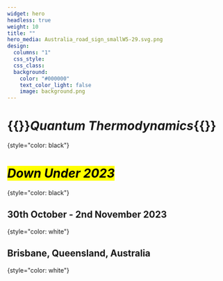 ```yaml
---
widget: hero
headless: true
weight: 10
title: ""
hero_media: Australia_road_sign_smallW5-29.svg.png
design:
  columns: "1"
  css_style: 
  css_class: 
  background:
    color: "#000000"
    text_color_light: false
    image: background.png
---
```

# {{<hl>}}_Quantum Thermodynamics_{{</hl>}}
{style="color: black"}

# <mark>_Down Under 2023_</mark>
{style="color: black"}
<br>

## 30th October - 2nd November 2023
{style="color: white"}

## Brisbane, Queensland, Australia
{style="color: white"}
